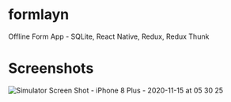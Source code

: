 # formlayn

Offline Form App - SQLite, React Native, Redux, Redux Thunk

# Screenshots

![Simulator Screen Shot - iPhone 8 Plus - 2020-11-15 at 05 30 25](https://user-images.githubusercontent.com/41873800/99193758-f73f5080-272f-11eb-8a1d-2f2ed41402a2.png)
